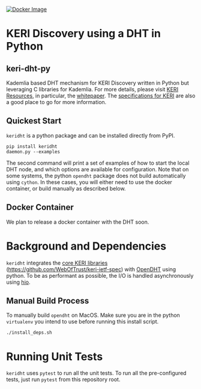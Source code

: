 [![Docker Image](https://github.com/rosenbrockc/keri-dht-py/actions/workflows/docker-image.yml/badge.svg)](https://github.com/rosenbrockc/keri-dht-py/actions/workflows/docker-image.yml)

# KERI Discovery using a DHT in Python
## keri-dht-py

Kademlia based DHT mechanism for KERI Discovery written in Python but leveraging C libraries for Kademlia. For more details, please visit [KERI Resources](https://keri.one/keri-resources/), in
particular, the [whitepaper](https://github.com/ryanwwest/papers/blob/master/whitepapers/keridemlia.pdf). The [specifications for KERI](https://github.com/WebOfTrust/keri-ietf-spec)
are also a good place to go for more information.

## Quickest Start

`keridht` is a python package and can be installed directly from PyPI.

```
pip install keridht
daemon.py --examples
```

The second command will print a set of examples of how to start the local DHT node,
and which options are available for configuration. Note that on some systems, the
python `opendht` package does not build automatically using `cython`. In these cases,
you will either need to use the docker container, or build manually as described
below.

## Docker Container

We plan to release a docker container with the DHT soon.

# Background and Dependencies

`keridht` integrates the [core KERI libraries](https://github.com/SmithSamuelM/keripy)
(https://github.com/WebOfTrust/keri-ietf-spec) with [OpenDHT](https://github.com/savoirfairelinux/opendht)
using python. To be as performant as possible, the I/O is handled asynchronously
using [hio](https://github.com/ioflo/hio).

## Manual Build Process

To manually build `opendht` on MacOS. Make sure you are in the python `virtualenv`
you intend to use before running this install script.

```
./install_deps.sh
```

# Running Unit Tests

`keridht` uses `pytest` to run all the unit tests. To run all the pre-configured
tests, just run `pytest` from this repository root.